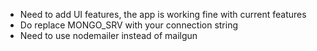 * Need to add UI features, the app is working fine with current features
* Do replace MONGO_SRV with your connection string
* Need to use nodemailer instead of mailgun